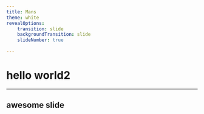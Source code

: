 ```yaml
---
title: Mans
theme: white
revealOptions:
    transition: slide
    backgroundTransition: slide
    slideNumber: true

---
```


# hello world2

---

## awesome slide